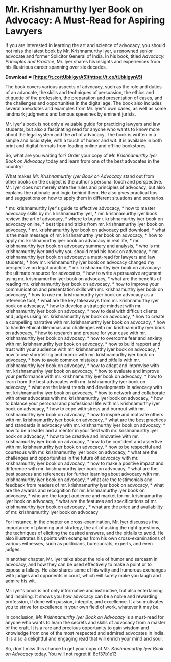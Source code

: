 # Mr. Krishnamurthy Iyer Book on Advocacy: A Must-Read for Aspiring Lawyers
 
If you are interested in learning the art and science of advocacy, you should not miss the latest book by Mr. Krishnamurthy Iyer, a renowned senior advocate and former Solicitor General of India. In his book, titled *Advocacy: Principles and Practice*, Mr. Iyer shares his insights and experiences from his illustrious career spanning over six decades.
 
**Download ✏ [https://t.co/tUbkigyrA5](https://t.co/tUbkigyrA5)**


 
The book covers various aspects of advocacy, such as the role and duties of an advocate, the skills and techniques of persuasion, the ethics and etiquette of the profession, the preparation and presentation of cases, and the challenges and opportunities in the digital age. The book also includes several anecdotes and examples from Mr. Iyer's own cases, as well as some landmark judgments and famous speeches by eminent jurists.
 
Mr. Iyer's book is not only a valuable guide for practicing lawyers and law students, but also a fascinating read for anyone who wants to know more about the legal system and the art of advocacy. The book is written in a simple and lucid style, with a touch of humor and wit. It is available in both print and digital formats from leading online and offline bookstores.
 
So, what are you waiting for? Order your copy of *Mr. Krishnamurthy Iyer Book on Advocacy* today and learn from one of the best advocates in the country!
  
What makes *Mr. Krishnamurthy Iyer Book on Advocacy* stand out from other books on the subject is the author's personal touch and perspective. Mr. Iyer does not merely state the rules and principles of advocacy, but also explains the rationale and logic behind them. He also gives practical tips and suggestions on how to apply them in different situations and scenarios.
 
\* mr. krishnamurthy iyer's guide to effective advocacy,  \* how to master advocacy skills by mr. krishnamurthy iyer,  \* mr. krishnamurthy iyer book review: the art of advocacy,  \* where to buy mr. krishnamurthy iyer book on advocacy online,  \* best tips and tricks from mr. krishnamurthy iyer book on advocacy,  \* mr. krishnamurthy iyer book on advocacy pdf download,  \* what is the main message of mr. krishnamurthy iyer book on advocacy,  \* how to apply mr. krishnamurthy iyer book on advocacy in real life,  \* mr. krishnamurthy iyer book on advocacy summary and analysis,  \* who is mr. krishnamurthy iyer and why you should read his book on advocacy,  \* mr. krishnamurthy iyer book on advocacy: a must-read for lawyers and law students,  \* how mr. krishnamurthy iyer book on advocacy changed my perspective on legal practice,  \* mr. krishnamurthy iyer book on advocacy: the ultimate resource for advocates,  \* how to write a persuasive argument using mr. krishnamurthy iyer book on advocacy,  \* what are the benefits of reading mr. krishnamurthy iyer book on advocacy,  \* how to improve your communication and presentation skills with mr. krishnamurthy iyer book on advocacy,  \* how to use mr. krishnamurthy iyer book on advocacy as a reference tool,  \* what are the key takeaways from mr. krishnamurthy iyer book on advocacy,  \* how to develop a strategic mindset with mr. krishnamurthy iyer book on advocacy,  \* how to deal with difficult clients and judges using mr. krishnamurthy iyer book on advocacy,  \* how to create a compelling narrative with mr. krishnamurthy iyer book on advocacy,  \* how to handle ethical dilemmas and challenges with mr. krishnamurthy iyer book on advocacy,  \* how to research and prepare for your case with mr. krishnamurthy iyer book on advocacy,  \* how to overcome fear and anxiety with mr. krishnamurthy iyer book on advocacy,  \* how to build rapport and trust with your audience with mr. krishnamurthy iyer book on advocacy,  \* how to use storytelling and humor with mr. krishnamurthy iyer book on advocacy,  \* how to avoid common mistakes and pitfalls with mr. krishnamurthy iyer book on advocacy,  \* how to adapt and improvise with mr. krishnamurthy iyer book on advocacy,  \* how to evaluate and improve your performance with mr. krishnamurthy iyer book on advocacy,  \* how to learn from the best advocates with mr. krishnamurthy iyer book on advocacy,  \* what are the latest trends and developments in advocacy with mr. krishnamurthy iyer book on advocacy,  \* how to network and collaborate with other advocates with mr. krishnamurthy iyer book on advocacy,  \* how to balance your personal and professional life with mr. krishnamurthy iyer book on advocacy,  \* how to cope with stress and burnout with mr. krishnamurthy iyer book on advocacy,  \* how to inspire and motivate others with mr. krishnamurthy iyer book on advocacy,  \* what are the best practices and standards in advocacy with mr. krishnamurthy iyer book on advocacy,  \* how to be a leader and a mentor in your field with mr. krishnamurthy iyer book on advocacy,  \* how to be creative and innovative with mr. krishnamurthy iyer book on advocacy,  \* how to be confident and assertive with mr. krishnamurthy iyer book on advocacy,  \* how to be respectful and courteous with mr. krishnamurthy iyer book on advocacy,  \* what are the challenges and opportunities in the future of advocacy with mr. krishnamurthy iyer book on advocacy,  \* how to make a positive impact and difference with mr. krishnamurthy iyer book on advocacy,  \* what are the best sources and references for further learning about advocacy with mr. krishnamurthy iyer book on advocacy,  \* what are the testimonials and feedback from readers of mr. krishnamurthy iyer book on advocacy,  \* what are the awards and recognition for mr. krishnamurthy iyer book on advocacy,  \* who are the target audience and market for mr. krishnamurthy iyer book on advocacy,  \* what are the features and specifications of mr. krishnamurthy iyer book on advocacy ,  \* what are the price and availability of mr. krishnamurthy iyer book on advocacy
 
For instance, in the chapter on cross-examination, Mr. Iyer discusses the importance of planning and strategy, the art of asking the right questions, the techniques of eliciting the desired answers, and the pitfalls to avoid. He also illustrates his points with examples from his own cross-examinations of various witnesses, such as politicians, bureaucrats, experts, and even judges.
 
In another chapter, Mr. Iyer talks about the role of humor and sarcasm in advocacy, and how they can be used effectively to make a point or to expose a fallacy. He also shares some of his witty and humorous exchanges with judges and opponents in court, which will surely make you laugh and admire his wit.
 
Mr. Iyer's book is not only informative and instructive, but also entertaining and inspiring. It shows you how advocacy can be a noble and rewarding profession, if done with passion, integrity, and excellence. It also motivates you to strive for excellence in your own field of work, whatever it may be.
  
In conclusion, *Mr. Krishnamurthy Iyer Book on Advocacy* is a must-read for anyone who wants to learn the secrets and skills of advocacy from a master of the craft. It is a rare and precious opportunity to gain wisdom and knowledge from one of the most respected and admired advocates in India. It is also a delightful and engaging read that will enrich your mind and soul.
 
So, don't miss this chance to get your copy of *Mr. Krishnamurthy Iyer Book on Advocacy* today. You will not regret it!
 8cf37b1e13
 
